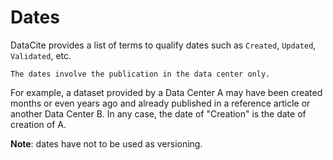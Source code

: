 # Dates

DataCite provides a list of terms to qualify dates such as ```Created```, ```Updated```, ```Validated```, etc.
```
The dates involve the publication in the data center only.
```
 
For example, a dataset provided by a Data Center A may have been created months or even years ago and already published in a reference article or another Data Center B. In any case, the date of "Creation" is the date of creation of A.


**Note**: dates have not to be used as versioning. 

